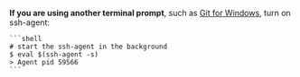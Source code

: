 **If you are using another terminal prompt**, such as [Git for Windows](https://git-for-windows.github.io/), turn on ssh-agent:

    ```shell
    # start the ssh-agent in the background
    $ eval $(ssh-agent -s)
    > Agent pid 59566
    ```
